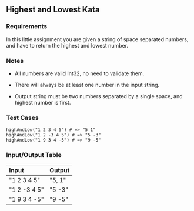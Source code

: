## Highest and Lowest Kata

### Requirements 

In this little assignment you are given a string of space separated numbers, and have to return the highest and lowest number.

### Notes

- All numbers are valid Int32, no need to validate them.

- There will always be at least one number in the input string.

- Output string must be two numbers separated by a single space, and highest number is first.

### Test Cases

```
highAndLow("1 2 3 4 5") # => "5 1"
highAndLow("1 2 -3 4 5") # => "5 -3"
highAndLow("1 9 3 4 -5") # => "9 -5"
```

### Input/Output Table

| Input        | Output |
| :----------- | :----- |
| "1 2 3 4 5"  | "5, 1" |
| "1 2 -3 4 5" | "5 -3" |
| "1 9 3 4 -5" | "9 -5" |


